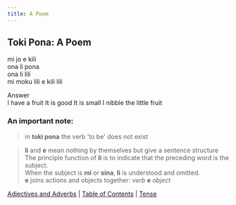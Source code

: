 ```yaml
---
title: A Poem
---
```


## Toki Pona: A Poem

mi jo e kili  
ona li pona  
ona li lili  
mi moku lili e kili lili

<detail>
<summary>Answer</summary>
I have a fruit  
It is good  
It is small  
I nibble the little fruit  
</detail>

### An important note:

> in **toki pona** the verb 'to be' does not exist  

> **li** and **e** mean nothing by themselves but give a sentence structure  
> The principle function of **li** is to indicate that the preceding word is the subject.  
> When the subject is **mi** or **sina**,  **li** is understood and omitted.  
> **e** joins actions and objects together: *verb* **e** *object*

[Adjectives and Adverbs](06AdjectivesAdverbs.md) | [Table of Contents](toc.md) | [Tense](08Tense.md)